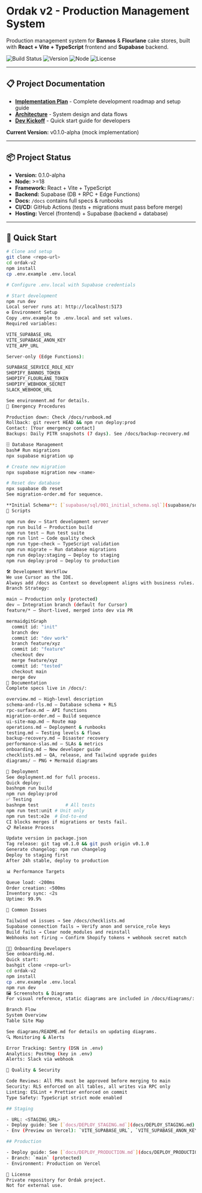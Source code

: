 # Ordak v2 - Production Management System

Production management system for **Bannos** & **Flourlane** cake stores, built with **React + Vite + TypeScript** frontend and **Supabase** backend.

![Build Status](https://img.shields.io/badge/build-passing-green)
![Version](https://img.shields.io/badge/version-0.1.0--alpha-blue)
![Node](https://img.shields.io/badge/node-%3E%3D18-green)
![License](https://img.shields.io/badge/license-private-red)

---

## 📋 Project Documentation

- **[Implementation Plan](./docs/IMPLEMENTATION_PLAN.md)** - Complete development roadmap and setup guide
- **[Architecture](./docs/architecture.md)** - System design and data flows  
- **[Dev Kickoff](./DEV_KICKOFF.md)** - Quick start guide for developers

**Current Version:** v0.1.0-alpha (mock implementation)

---

## 📦 Project Status

- **Version:** 0.1.0-alpha  
- **Node:** >=18  
- **Framework:** React + Vite + TypeScript  
- **Backend:** Supabase (DB + RPC + Edge Functions)  
- **Docs:** `/docs` contains full specs & runbooks  
- **CI/CD:** GitHub Actions (tests + migrations must pass before merge)  
- **Hosting:** Vercel (frontend) + Supabase (backend + database)  

---

## 🚀 Quick Start
```bash
# Clone and setup
git clone <repo-url>
cd ordak-v2
npm install
cp .env.example .env.local

# Configure .env.local with Supabase credentials

# Start development
npm run dev
Local server runs at: http://localhost:5173
⚙️ Environment Setup
Copy .env.example to .env.local and set values.
Required variables:

VITE_SUPABASE_URL
VITE_SUPABASE_ANON_KEY
VITE_APP_URL

Server-only (Edge Functions):

SUPABASE_SERVICE_ROLE_KEY
SHOPIFY_BANNOS_TOKEN
SHOPIFY_FLOURLANE_TOKEN
SHOPIFY_WEBHOOK_SECRET
SLACK_WEBHOOK_URL

See environment.md for details.
🚨 Emergency Procedures

Production down: Check /docs/runbook.md
Rollback: git revert HEAD && npm run deploy:prod
Contact: [Your emergency contact]
Backups: Daily PITR snapshots (7 days). See /docs/backup-recovery.md

🗄️ Database Management
bash# Run migrations
npx supabase migration up

# Create new migration
npx supabase migration new <name>

# Reset dev database
npx supabase db reset
See migration-order.md for sequence.

**Initial Schema**: [`supabase/sql/001_initial_schema.sql`](supabase/sql/001_initial_schema.sql)
📜 Scripts

npm run dev – Start development server
npm run build – Production build
npm run test – Run test suite
npm run lint – Code quality check
npm run type-check – TypeScript validation
npm run migrate – Run database migrations
npm run deploy:staging – Deploy to staging
npm run deploy:prod – Deploy to production

🛠️ Development Workflow
We use Cursor as the IDE.
Always add /docs as Context so development aligns with business rules.
Branch Strategy:

main – Production only (protected)
dev – Integration branch (default for Cursor)
feature/* – Short-lived, merged into dev via PR

mermaidgitGraph
  commit id: "init"
  branch dev
  commit id: "dev work"
  branch feature/xyz
  commit id: "feature"
  checkout dev
  merge feature/xyz
  commit id: "tested"
  checkout main
  merge dev
📖 Documentation
Complete specs live in /docs/:

overview.md – High-level description
schema-and-rls.md – Database schema + RLS
rpc-surface.md – API functions
migration-order.md – Build sequence
ui-site-map.md – Route map
operations.md – Deployment & runbooks
testing.md – Testing levels & flows
backup-recovery.md – Disaster recovery
performance-slas.md – SLAs & metrics
onboarding.md – New developer guide
checklists.md – QA, release, and Tailwind upgrade guides
diagrams/ – PNG + Mermaid diagrams

🚢 Deployment
See deployment.md for full process.
Quick deploy:
bashnpm run build
npm run deploy:prod
✅ Testing
bashnpm test          # All tests
npm run test:unit # Unit only
npm run test:e2e  # End-to-end
CI blocks merges if migrations or tests fail.
📋 Release Process

Update version in package.json
Tag release: git tag v0.1.0 && git push origin v0.1.0
Generate changelog: npm run changelog
Deploy to staging first
After 24h stable, deploy to production

📊 Performance Targets

Queue load: <200ms
Order creation: <500ms
Inventory sync: <2s
Uptime: 99.9%

🔧 Common Issues

Tailwind v4 issues → See /docs/checklists.md
Supabase connection fails → Verify anon and service_role keys
Build fails → Clear node_modules and reinstall
Webhooks not firing → Confirm Shopify tokens + webhook secret match

👨‍💻 Onboarding Developers
See onboarding.md.
Quick start:
bashgit clone <repo-url>
cd ordak-v2
npm install
cp .env.example .env.local
npm run dev
🖼️ Screenshots & Diagrams
For visual reference, static diagrams are included in /docs/diagrams/:

Branch Flow
System Overview
Table Site Map

See diagrams/README.md for details on updating diagrams.
🔍 Monitoring & Alerts

Error Tracking: Sentry (DSN in .env)
Analytics: PostHog (key in .env)
Alerts: Slack via webhook

🧪 Quality & Security

Code Reviews: All PRs must be approved before merging to main
Security: RLS enforced on all tables, all writes via RPC only
Linting: ESLint + Prettier enforced on commit
Type Safety: TypeScript strict mode enabled

## Staging

- URL: <STAGING_URL>
- Deploy guide: See [`docs/DEPLOY_STAGING.md`](docs/DEPLOY_STAGING.md)
- Env (Preview on Vercel): `VITE_SUPABASE_URL`, `VITE_SUPABASE_ANON_KEY`, `VITE_USE_MOCKS=true`, `VITE_APP_URL=<STAGING_URL>`

## Production

- Deploy guide: See [`docs/DEPLOY_PRODUCTION.md`](docs/DEPLOY_PRODUCTION.md)
- Branch: `main` (protected)
- Environment: Production on Vercel

📜 License
Private repository for Ordak project.
Not for external use.